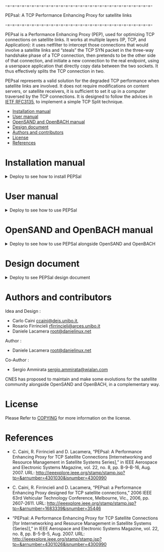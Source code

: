 -=-=-=-=-=-=-=-=-=-=-=-=-=-=-=-=-=-=-=-=-=-=-=-=-=-=-=-=-=-=-

PEPsal: A TCP Performance Enhancing Proxy for satellite links

-=-=-=-=-=-=-=-=-=-=-=-=-=-=-=-=-=-=-=-=-=-=-=-=-=-=-=-=-=-=-

PEPsal is a Performance Enhancing Proxy (PEP), used for optimizing TCP connections on satellite links. It works at multiple layers (IP, TCP, and Application): it uses netfilter to intercept those connections that would involve a satellite links and “steals” the TCP SYN packet in the three-way handshake phase of a TCP connection, then pretends to be the other side of that connection, and initiate a new connection to the real endpoint, using a userspace application that directly copy data between the two sockets. It thus effectively splits the TCP connection in two.

PEPsal represents a valid solution for the degraded TCP performance when satellite links are involved. It does not require modifications on content servers, or satellite receivers, it is sufficient to set it up in a computer traversed by the TCP connections.
It is designed to follow the advices in [IETF RFC3135](https://datatracker.ietf.org/doc/html/rfc3135), to implement a simple TCP Split technique.

- [Installation manual](#installation-manual)
- [User manual](#user-manual)
- [OpenSAND and OpenBACH manual](#opensand-and-openbach-manual)
- [Design document](#design-document)
- [Authors and contributors](#authors-and-contributors)
- [License](#license)
- [References](#references)

# Installation manual

<details><summary>Deploy to see how to install PEPSal</summary>

Requirements
Computers

PEPsal can be installed on any number of machines. If it installed on one side of a link, the TCP connections will be accelerated only in one way. If it is installed on both ends of the link (symmetrical PEP), the TCP connections will be accelerated both ways.
Operating System

PEPsal is distributed in debian packages compatible with Ubuntu versions 14.04 and 16.04.

For any other distribution/version, the source code is available for compilation.
PEPsal installation

PEPsal is distributed via debian packages, stored in the Net4Sat depository.

To get these packages, add this repository to the APT sources list:

On Ubuntu 14.04 LTS or lower

> echo "deb http://packages.net4sat.org/opensand trusty stable" | sudo tee /etc/apt/sources.list.d/opensand.list

On Ubuntu 16.04 LTS or upper

> echo "deb http://packages.net4sat.org/opensand xenial stable" | sudo tee /etc/apt/sources.list.d/opensand.list

Update the apt cache after adding the new repository, and install the pepsal package:

> sudo apt-get update
> sudo apt-get install pepsal

After installation, PEPSal should be running in background as a service. 

</details>

# User manual 

<details><summary>Deploy to see how to use PEPSal</summary>

TODO

</details>

# OpenSAND and OpenBACH manual

<details><summary>Deploy to see how to use PEPSal alongside OpenSAND and OpenBACH</summary>

TODO

</details>

# Design document

<details><summary>Deploy to see PEPSal design document</summary>

TODO

</details>

# Authors and contributors

Idea and Design	: 
- Carlo Caini <ccaini@deis.unibo.it>, 
- Rosario Firrincieli <rfirrincieli@arces.unibo.it>  
- Daniele Lacamera <root@danielinux.net>

Author		: 
- Daniele Lacamera <root@danielinux.net>

Co-Author	: 
- Sergio Ammirata <sergio.ammirata@wialan.com>

CNES has proposed to maintain and make some evolutions for the satellite community alongside OpenSAND and OpenBACH, in a complementary way. 

# License 

Please Refer to [COPYING](https://gitlab.cnes.fr/openbach/pepsal/-/blob/master/COPYING) for more information on the license.

# References

- C. Caini, R. Firrincieli and D. Lacamera, “PEPsal: A Performance Enhancing Proxy for TCP Satellite Connections [Internetworking and Resource Management in Satellite Systems Series],” in IEEE Aerospace and Electronic Systems Magazine, vol. 22, no. 8, pp. B-9-B-16, Aug. 2007. URL: http://ieeexplore.ieee.org/stamp/stamp.jsp?tp=&arnumber=4301030&isnumber=4300990

- C. Caini, R. Firrincieli and D. Lacamera, “PEPsal: a Performance Enhancing Proxy designed for TCP satellite connections,” 2006 IEEE 63rd Vehicular Technology Conference, Melbourne, Vic., 2006, pp. 2607-2611. URL: http://ieeexplore.ieee.org/stamp/stamp.jsp?tp=&arnumber=1683339&isnumber=35446

- “PEPsal: A Performance Enhancing Proxy for TCP Satellite Connections [for Internetworking and Resource Management in Satellite Systems (Series)],” in IEEE Aerospace and Electronic Systems Magazine, vol. 22, no. 8, pp. B-5-B-5, Aug. 2007. URL: http://ieeexplore.ieee.org/stamp/stamp.jsp?tp=&arnumber=4301026&isnumber=4300990

